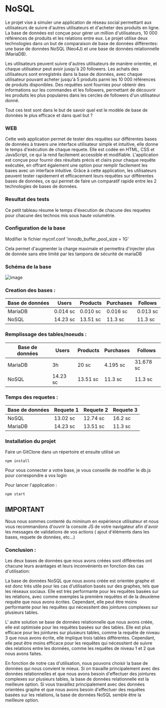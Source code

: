 # NoSQL


Le projet vise à simuler une application de réseau social permettant aux utilisateurs de suivre d'autres utilisateurs et d'acheter des produits en ligne. La base de données est conçue pour gérer un million d'utilisateurs, 10 000 références de produits et les relations entre eux. Le projet utilise deux technologies dans un but de comparaison de base de données différentes: une base de données NoSQL (Neo4J) et une base de données relationnelle (MariaDB). 

Les utilisateurs peuvent suivre d'autres utilisateurs de manière orientée, et chaque utilisateur peut avoir jusqu'à 20 followers. Les achats des utilisateurs sont enregistrés dans la base de données, avec chaque utilisateur pouvant acheter jusqu'à 5 produits parmi les 10 000 références de produits disponibles. Des requêtes sont fournies pour obtenir des informations sur les commandes et les followers, permettant de découvrir les produits les plus populaires dans les cercles de followers d'un utilisateur donné.

Tout ces test sont dans le but de savoir quel est le modèle de base de données le plus efficace et dans quel but ?

### WEB

Cette web application permet de tester des requêtes sur différentes bases de données à travers une interface utilisateur simple et intuitive, elle donne le temps d'exécution de chaque requete. Elle est codée en HTML, CSS et JavaScript, ce qui la rend facilement accessible et modifiable. L'application est conçue pour fournir des résultats précis et clairs pour chaque requête exécutée, en offrant également une option pour remplir facilement les bases avec un interface intuitive. Grâce à cette application, les utilisateurs peuvent tester rapidement et efficacement leurs requêtes sur différentes bases de données, ce qui permet de faire un comparatif rapide entre les 2 technologies de bases de données.

### Resultat des tests

Ce petit tableau résume le temps d'éxecution de chacune des requetes pour chacune des technos mis sous haute volumétrie.

### Configuration de la base

Modifier le fichier mycnf.conf
'innodb_buffer_pool_size = 1G'

Cela permet d'augmenter la charge maximale et permettra d'injecter plus de donnée sans etre limité par les tampons de sécurité de mariaDB
### Schéma de la base
![image](https://user-images.githubusercontent.com/63504817/221927606-958630ed-b576-4c6f-aa3c-dd2713ff6cea.png)

### Creation des bases :
| Base de données | Users | Products | Purchases  | Follows 
|----------------|-----------|-----------|-----------|-----------|
| MariaDB    | 0.014 sc     | 0.010 sc     | 0.016 sc     | 0.013 sc     |
| NoSQL      | 14.23 sc     | 13.51 sc     | 11.3 sc     | 11.3 sc     |


### Remplissage des tables/noeuds :
| Base de données | Users     | Products  | Purchases | Follows 
|-----------------|-----------|-----------|-----------|-------------|
| MariaDB         | 3h        | 20 sc     | 4.195 sc  | 31.678 sc     |
| NoSQL           | 14.23 sc  | 13.51 sc  | 11.3 sc   | 11.3 sc     |


### Temps des requetes :
| Base de données | Requete 1 | Requete 2 | Requete 3 |
|----------------|-----------|-----------|-----------|
| NoSQL          | 13.02 sc     | 12.74 sc     | 16.2 sc     |
| MariaDB        | 14.23 sc     | 13.51 sc     | 11.3 sc     |

### Installation du projet

Faire un GitClone dans un répertoire et ensuite utilisé un

`npm install`

Pour vous connecter a votre base, je vous conseille de modifier le db.js pour correspondre a vos login

Pour lancer l'application :

`npm start`


## IMPORTANT
Nous nous sommes contenté du miminum en expérience utilisateur et nous vous recommandons d'ouvrir la console JS de votre navigateur afin d'avoir les messages de validations de vos actions ( ajout d'éléments dans les bases, requete de données, etc...)

### Conclusion :

Les deux bases de données que nous avons créées sont différentes ont chacune leurs avantages et leurs inconvénients en fonction des cas d'utilisation:

La base de données NoSQL que nous avons créée est orientée graphe et est donc très utile pour les cas d'utilisation basés sur des graphes, tels que les réseaux sociaux. Elle est très performante pour les requêtes basées sur les relations, avec comme exemples la première requêtes et de la deuxième requête que nous avons écrites. Cependant, elle peut être moins performante pour les requêtes qui nécessitent des jointures complexes sur plusieurs tables.

L' autre solution se base de données relationnelle que nous avons créée, elle est optimisée pour les requêtes basées sur des tables. Elle est plus efficace pour les jointures sur plusieurs tables, comme la requête de niveau 3 que nous avons écrite, elle implique trois tables différentes. Cependant, elle peut être moins efficace pour les requêtes qui nécessitent de suivre des relations entre les données, comme les requêtes de niveau 1 et 2 que nous avons faites.

En fonction de notre cas d'utilisation, nous pouvons choisir la base de données qui  nous convient le mieux. Si on travaille principalement avec des données relationnelles et que nous avons besoin d'effectuer des jointures complexes sur plusieurs tables, la base de données relationnelle est la meilleure option. Si vous travaillez principalement avec des données orientées graphe et que nous avons besoin d'effectuer des requêtes basées sur les relations, la base de données NoSQL semble être la meilleure option.
